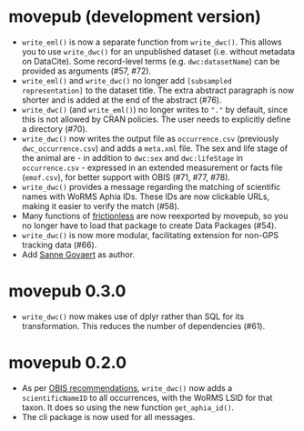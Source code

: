 # movepub (development version)

* `write_eml()` is now a separate function from `write_dwc()`. This allows you to use `write_dwc()` for an unpublished dataset (i.e. without metadata on DataCite). Some record-level terms (e.g. `dwc:datasetName`) can be provided as arguments (#57, #72).
* `write_eml()` and `write_dwc()` no longer add `[subsampled representation]` to the dataset title. The extra abstract paragraph is now shorter and is added at the end of the abstract (#76).
* `write_dwc()` (and `write_eml()`) no longer writes to `"."` by default, since this is not allowed by CRAN policies. The user needs to explicitly define a directory (#70).
* `write_dwc()` now writes the output file as `occurrence.csv` (previously `dwc_occurrence.csv`) and adds a `meta.xml` file. The sex and life stage of the animal are - in addition to `dwc:sex` and `dwc:lifeStage` in `occurrence.csv` - expressed in an extended measurement or facts file (`emof.csv`), for better support with OBIS (#71, #77, #78).
* `write_dwc()` provides a message regarding the matching of scientific names with WoRMS Aphia IDs. These IDs are now clickable URLs, making it easier to verify the match (#58).
* Many functions of [frictionless](https://docs.ropensci.org/frictionless/) are now reexported by movepub, so you no longer have to load that package to create Data Packages (#54).
* `write_dwc()` is now more modular, facilitating extension for non-GPS tracking data (#66).
* Add [Sanne Govaert](https://orcid.org/0000-0002-8939-1305) as author.

# movepub 0.3.0

* `write_dwc()` now makes use of dplyr rather than SQL for its transformation. This reduces the number of dependencies (#61).

# movepub 0.2.0

* As per [OBIS recommendations](https://manual.obis.org/darwin_core.html#taxonomy-and-identification), `write_dwc()` now adds a `scientificNameID` to all occurrences, with the WoRMS LSID for that taxon. It does so using the new function `get_aphia_id()`.
* The cli package is now used for all messages.

